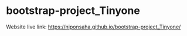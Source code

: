 # bootstrap-project_Tinyone
Website live link: https://niponsaha.github.io/bootstrap-project_Tinyone/
